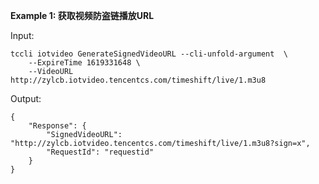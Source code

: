 **Example 1: 获取视频防盗链播放URL**



Input: 

```
tccli iotvideo GenerateSignedVideoURL --cli-unfold-argument  \
    --ExpireTime 1619331648 \
    --VideoURL http://zylcb.iotvideo.tencentcs.com/timeshift/live/1.m3u8
```

Output: 
```
{
    "Response": {
        "SignedVideoURL": "http://zylcb.iotvideo.tencentcs.com/timeshift/live/1.m3u8?sign=x",
        "RequestId": "requestid"
    }
}
```

